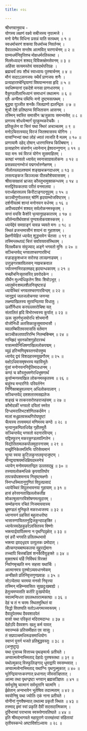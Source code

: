 ```yaml
---
title: ०२८

---
```

श्रीभगवानुवाच -  
योगस्य लक्षणं वक्ष्ये सबीजस्य नृपात्मजे ।  
मनो येनैव विधिना प्रसन्नं याति सत्पथम् ॥ १ ॥  
स्वधर्माचरणं शक्त्या विधर्माच्च निवर्तनम् ।  
दैवाल्लब्धेन सन्तोष आत्मवित् चरणार्चनम् ॥ २ ॥  
ग्राम्यधर्मनिवृत्तिश्च मोक्षधर्मरतिस्तथा ।  
मितमेध्यादनं शश्वद् विविक्तक्षेमसेवनम् ॥ ३ ॥  
अहिंसा सत्यमस्तेयं यावदर्थपरिग्रहः ।  
ब्रह्मचर्यं तपः शौचं स्वाध्यायः पुरुषार्चनम् ॥ ४ ॥  
मौनं सदाऽऽसनजयः स्थैर्यं प्राणजयः शनैः ।  
प्रत्याहारश्चेन्द्रियाणां विषयान्मनसा हृदि ॥ ५ ॥  
स्वधिष्ण्यानां एकदेशे मनसा प्राणधारणम् ।  
वैकुण्ठलीलाभिध्यानं समाधानं तथात्मनः ॥ ६ ॥  
एतैः अन्यैश्च पथिभिः मनो दुष्टमसत्पथम् ।  
बुद्ध्या युञ्जीत शनकैः जितप्राणो ह्यतन्द्रितः ॥ ७ ॥  
शुचौ देशे प्रतिष्ठाप्य विजितासन आसनम् ।  
तस्मिन् स्वस्ति समासीन ऋजुकायः समभ्यसेत् ॥ ८ ॥  
प्राणस्य शोधयेन्मार्गं पूरकुम्भकरेचकैः ।  
प्रतिकूलेन वा चित्तं यथा स्थिरं अचञ्चलम् ॥ ९ ॥  
मनोऽचिरात्स्याद् विरजं जितश्वासस्य योगिनः ।  
वाय्वग्निभ्यां यथा लोहं ध्मातं त्यजति वै मलम् ॥ १० ॥  
प्राणायामैः दहेद् दोषान् धारणाभिश्च किल्बिषान् ।  
प्रत्याहारेण संसर्गान् ध्यानेनान् ईश्वरान्गुणान् ॥ ११ ॥  
यदा मनः स्वं विरजं योगेन सुसमाहितम् ।  
काष्ठां भगवतो ध्यायेत् स्वनासाग्रावलोकनः ॥ १२ ॥  
प्रसन्नवदनाम्भोजं पद्मगर्भारुणेक्षणम् ।  
नीलोत्पलदलश्यामं शङ्खचक्रगदाधरम् ॥ १३ ॥  
लसत्पङ्कज किञ्जल्क पीतकौशेयवाससम् ।  
श्रीवत्सवक्षसं भ्राजत् कौस्तुभामुक्तकन्धरम् ॥ १४ ॥  
मत्तद्विरेफकलया परीतं वनमालया ।  
परार्ध्यहारवलय किरीटाङ्गदनूपुरम् ॥ १५ ॥  
काञ्चीगुणोल्लसत् श्रोणिं हृदयाम्भोजविष्टरम् ।  
दर्शनीयतमं शान्तं मनोनयन वर्धनम् ॥ १६ ॥  
अपीच्यदर्शनं शश्वत् सर्वलोकनमस्कृतम् ।  
सन्तं वयसि कैशोरे भृत्यानुग्रहकातरम् ॥ १७ ॥  
कीर्तन्यतीर्थयशसं पुण्यश्लोकयशस्करम् ।  
ध्यायेद्देवं समग्राङ्गं यावन्न च्यवते मनः ॥ १८ ॥  
स्थितं व्रजन्तमासीनं शयानं वा गुहाशयम् ।  
प्रेक्षणीयेहितं ध्यायेत् शुद्धभावेन चेतसा ॥ १९ ॥  
तस्मिन्लब्धपदं चित्तं सर्वावयवसंस्थितम् ।  
विलक्ष्यैकत्र संयुज्याद् अङ्गे भगवतो मुनिः ॥ २० ॥  
सञ्चिन्तयेद् भगवतश्चरणारविन्दं  
वज्राङ्कुशध्वज सरोरुह लाञ्छनाढ्यम् ।  
उत्तुङ्गरक्तविलसन् नखचक्रवाल  
ज्योत्स्नाभिराहतमहद् हृदयान्धकारम् ॥ २१ ॥  
यच्छौचनिःसृतसरित् प्रवरोदकेन ।  
तीर्थेन मूर्ध्न्यधिकृतेन शिवः शिवोऽभूत् ।  
ध्यातुर्मनःशमलशैलनिसृष्टवज्रं  
ध्यायेच्चिरं भगवतश्चरणारविन्दम् ॥ २२ ॥  
जानुद्वयं जलजलोचनया जनन्या  
लक्ष्म्याखिलस्य सुरवन्दितया विधातुः ।  
ऊर्वोर्निधाय करपल्लवरोचिषा यत्  
संलालितं हृदि विभोरभवस्य कुर्यात् ॥ २३ ॥  
ऊरू सुपर्णभुजयोरधि शोभमानौ  
वोजोनिधी अतसिकाकुसुमावभासौ ।  
व्यालम्बिपीतवरवाससि वर्तमान  
काञ्चीकलापपरिरम्भि नितम्बबिम्बम् ॥ २४ ॥  
नाभिह्रदं भुवनकोशगुहोदरस्थं  
यत्रात्मयोनिधिषणाखिललोकपद्मम् ।  
व्यूढं हरिन्मणिवृषस्तनयोरमुष्य  
ध्यायेद् द्वयं विशदहारमयूखगौरम् ॥ २५ ॥  
वक्षोऽधिवासमृषभस्य महाविभूतेः  
पुंसां मनोनयननिर्वृतिमादधानम् ।  
कण्ठं च कौस्तुभमणेरधिभूषणार्थं  
कुर्यान्मनस्यखिल लोकनमस्कृतस्य ॥ २६ ॥  
बाहूंश्च मन्दरगिरेः परिवर्तनेन  
निर्णिक्तबाहुवलयान् अधिलोकपालान् ।  
सञ्चिन्तयेद् दशशतारमसह्यतेजः  
शङ्खं च तत्करसरोरुहराजहंसम् ॥ २७ ॥  
कौमोदकीं भगवतो दयितां स्मरेत  
दिग्धामरातिभटशोणितकर्दमेन ।  
मालां मधुव्रतवरूथगिरोपघुष्टां  
चैत्यस्य तत्त्वममलं मणिमस्य कण्ठे ॥ २८ ॥  
भृत्यानुकम्पितधियेह गृहीतमूर्तेः  
सञ्चिन्तयेद् भगवतो वदनारविन्दम् ।  
यद्विस्फुरन् मकरकुण्डलवल्गितेन ।  
विद्योतितामलकपोलमुदारनासम् ॥ २९ ॥  
यच्छ्रीनिकेतमलिभिः परिसेव्यमानं  
भूत्या स्वया कुटिलकुन्तलवृन्दजुष्टम् ।  
मीनद्वयाश्रयमधिक्षिपदब्जनेत्रं  
ध्यायेन् मनोमयमतन्द्रित उल्लसद्भ्रु ॥ ३० ॥  
तस्यावलोकमधिकं कृपयातिघोर  
तापत्रयोपशमनाय निसृष्टमक्ष्णोः ।  
स्निग्धस्मितानुगुणितं विपुलप्रसादं  
ध्यायेच्चिरं विपुलभावनया गुहायाम् ॥ ३१ ॥  
हासं हरेरवनताखिललोकतीव्र  
शोकाश्रुसागरविशोषणमत्युदारम् ।  
सम्मोहनाय रचितं निजमाययास्य  
भ्रूमण्डलं मुनिकृते मकरध्वजस्य ॥ ३२ ॥  
ध्यानायनं प्रहसितं बहुलाधरोष्ठ  
भासारुणायिततनुद्विजकुन्दपङ्‌क्ति ।  
ध्यायेत्स्वदेहकुहरेऽवसितस्य विष्णोः  
भक्त्यार्द्रयार्पितमना न पृथग्दिदृक्षेत् ॥ ३३ ॥  
एवं हरौ भगवति प्रतिलब्धभावो  
भक्त्या द्रवद्‌धृदय उत्पुलकः प्रमोदात् ।  
औत्कण्ठ्यबाष्पकलया मुहुरर्द्यमानः  
तच्चापि चित्तबडिशं शनकैर्वियुङ्क्ते ॥ ३४ ॥  
मुक्ताश्रयं यर्हि निर्विषयं विरक्तं  
निर्वाणमृच्छति मनः सहसा यथार्चिः ।  
आत्मानमत्र पुरुषोऽव्यवधानमेकम्  
अन्वीक्षते प्रतिनिवृत्तगुणप्रवाहः ॥ ३५ ॥  
सोऽप्येतया चरमया मनसो निवृत्त्या  
तस्मिन् महिम्न्यवसितः सुखदुःखबाह्ये ।  
हेतुत्वमप्यसति कर्तरि दुःखयोर्यत्  
स्वात्मन्विधत्त उपलब्धपरात्मकाष्ठः ॥ ३६ ॥  
देहं च तं न चरमः स्थितमुत्थितं वा  
सिद्धो विपश्यति यतोऽध्यगमत्स्वरूपम् ।  
दैवादुपेतमथ दैववशादपेतं  
वासो यथा परिकृतं मदिरामदान्धः ॥ ३७ ॥  
देहोऽपि दैववशगः खलु कर्म यावत्  
स्वारम्भकं प्रतिसमीक्षत एव सासुः ।  
तं सप्रपञ्चमधिरूढसमाधियोगः  
स्वाप्नं पुनर्न भजते प्रतिबुद्धवस्तुः ॥ ३८ ॥  
(अनुष्टुप्)  
यथा पुत्राच्च वित्ताच्च पृथङ्‌मर्त्यः प्रतीयते ।  
अप्यात्मत्वेनाभिमताद् देहादेः पुरुषस्तथा ॥ ३९ ॥  
यथोल्मुकाद् विस्फुलिङ्गाद् धूमाद्वापि स्वसम्भवात् ।  
अप्यात्मत्वेनाभिमताद् यथाग्निः पृथगुल्मुकात् ॥ ४० ॥  
भूतेन्द्रियान्तःकरणात् प्रधानात् जीवसञ्ज्ञितात् ।  
आत्मा तथा पृथग्द्रष्टा भगवान् ब्रह्मसञ्ज्ञितः ॥ ४१ ॥  
सर्वभूतेषु चात्मानं सर्वभूतानि चात्मनि ।  
ईक्षेतान् अन्यभावेन भूतेष्विव तदात्मताम् ॥ ४२ ॥  
स्वयोनिषु यथा ज्योतिः एकं नाना प्रतीयते ।  
योनीनां गुणवैषम्यात् तथात्मा प्रकृतौ स्थितः ॥ ४३ ॥  
तस्माद् इमां स्वां प्रकृतिं दैवीं सदसदात्मिकाम् ।  
दुर्विभाव्यां पराभाव्य स्वरूपेणावतिष्ठते ॥ ४४ ॥  
इति श्रीमद्‌भागवते महापुराणे पारमहंस्यां संहितायां  
तृतीयस्कन्धे अष्टाविंशोऽध्यायः ॥ २८ ॥
